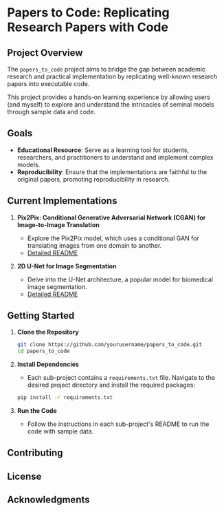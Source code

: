 # Papers to Code: Replicating Research Papers with Code

## Project Overview

The `papers_to_code` project aims to bridge the gap between academic research and practical implementation by replicating well-known research papers into executable code.

This project provides a hands-on learning experience by allowing users (and myself) to explore and understand the intricacies of seminal models through sample data and code.

## Goals

- **Educational Resource**: Serve as a learning tool for students, researchers, and practitioners to understand and implement complex models.
- **Reproducibility**: Ensure that the implementations are faithful to the original papers, promoting reproducibility in research.

## Current Implementations

1. **Pix2Pix: Conditional Generative Adversarial Network (CGAN) for Image-to-Image Translation**

   - Explore the Pix2Pix model, which uses a conditional GAN for translating images from one domain to another.
   - [Detailed README](pix2pix/README.md)

2. **2D U-Net for Image Segmentation**
   - Delve into the U-Net architecture, a popular model for biomedical image segmentation.
   - [Detailed README](unet2d/README.md)

## Getting Started

1. **Clone the Repository**

   ```bash
   git clone https://github.com/yourusername/papers_to_code.git
   cd papers_to_code
   ```

2. **Install Dependencies**

   - Each sub-project contains a `requirements.txt` file. Navigate to the desired project directory and install the required packages:

   ```bash
   pip install -r requirements.txt
   ```

3. **Run the Code**
   - Follow the instructions in each sub-project's README to run the code with sample data.

## Contributing

## License

## Acknowledgments
